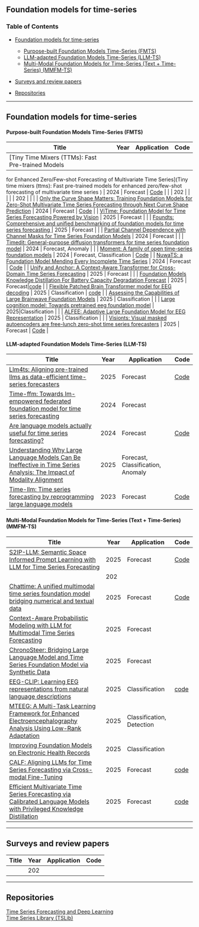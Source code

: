 ## Foundation models for time-series 

### Table of Contents

- [Foundation models for time-series](#foundation-models-for-time-series)
  - [Purpose-built Foundation Models Time-Series (FMTS)](#purpose-built-foundation-models-time-series-fmts)
  - [LLM-adapted Foundation Models Time-Series (LLM-TS)](#llm-adapted-foundation-models-time-series-llm-ts)
  - [Multi-Modal Foundation Models for Time-Series (Text + Time-Series) (MMFM-TS)](#multi-modal-foundation-models-for-time-series-text-time-series-mmfm-ts)

- [Surveys and review papers](#surveys-review-papers)
  
- [Repositories](#repositories)

---

## Foundation models for time-series

#### Purpose-built Foundation Models Time-Series (FMTS)
| Title | Year | Application | Code |
|---------------------------------------------------------------------------------------------------------------------------|------|----------|-------|
| [Tiny Time Mixers (TTMs): Fast Pre-trained Models
for Enhanced Zero/Few-shot Forecasting of
Multivariate Time Series](Tiny time mixers (ttms): Fast pre-trained models for enhanced zero/few-shot forecasting of multivariate time series ) | 2024 | Forecast |  [Code](https://github.com/ibm-granite/granite-tsfm) |
| []() | 202 |  |   |
| []() | 202 |  |   |
| [Only the Curve Shape Matters: Training Foundation Models for Zero-Shot Multivariate Time Series Forecasting through Next Curve Shape Prediction](https://arxiv.org/abs/2402.07570) | 2024 | Forecast |  [Code](https://github.com/cfeng783/GTT) |
| [ViTime: Foundation Model for Time Series Forecasting Powered by Vision](https://arxiv.org/abs/2407.07311) | 2025 | Forecast |   |
| [Foundts: Comprehensive and unified benchmarking of foundation models for time series forecasting ](https://arxiv.org/abs/2410.11802) | 2025 | Forecast |   |
| [Partial Channel Dependence with Channel Masks for Time Series Foundation Models](https://arxiv.org/abs/2410.23222) | 2024 | Forecast  |   |
| [Timedit: General-purpose diffusion transformers for time series foundation model](https://arxiv.org/abs/2409.02322) | 2024 | Forecast, Anomaly |   |
| [Moment: A family of open time-series foundation models](https://arxiv.org/abs/2402.03885) | 2024 | Forecast, Classification | [Code](https://github.com/moment-timeseries-foundation-model/moment-research)  |
| [NuwaTS: a Foundation Model Mending Every Incomplete Time Series](https://arxiv.org/abs/2405.15317) | 2024 | Forecast  | [Code](https://github.com/Chengyui/NuwaTS)  |
| [Unify and Anchor: A Context-Aware Transformer for Cross-Domain Time Series Forecasting](https://arxiv.org/abs/2503.01157) | 2025 | Forecast |   |
| [Foundation Models Knowledge Distillation For Battery Capacity Degradation Forecast](https://arxiv.org/pdf/2505.08151?) | 2025 | Forecast|[code](https://github.com/sjtu-chan-joey/Battery-Timer) |
| [Flexible Patched Brain Transformer model for EEG decoding](https://www.nature.com/articles/s41598-025-86294-3.pdf) | 2025 | Classification | [code](https://github.com/timonkl/PatchedBrainTransformer)  |
| [Assessing the Capabilities of Large Brainwave Foundation Models](https://openreview.net/pdf?id=ADU3uNKLLJ) | 2025 | Classification  |   |
| [Large cognition model: Towards pretrained eeg foundation model](https://arxiv.org/abs/2502.17464) | 2025|Classification  |   |
| [ALFEE: Adaptive Large Foundation Model for EEG Representation](https://arxiv.org/abs/2505.06291) | 2025 | Classification |   |
| [Visionts: Visual masked autoencoders are free-lunch zero-shot time series forecasters](https://arxiv.org/abs/2408.17253) | 2025 | Forecast | [Code](https://github.com/Keytoyze/VisionTS)  |

#### LLM-adapted Foundation Models Time-Series (LLM-TS)
| Title | Year | Application | Code |
|---------------------------------------------------------------------------------------------------------------------------|------|----------|-------|
| [Llm4ts: Aligning pre-trained llms as data-efficient time-series forecasters](https://dl.acm.org/doi/abs/10.1145/3719207) | 2025 | Forecast | [Code](https://github.com/blacksnail789521/LLM4TS)  |
| [Time-ffm: Towards lm-empowered federated foundation model for time series forecasting](https://arxiv.org/abs/2405.14252) | 2024 | Forecast |   |
| [Are language models actually useful for time series forecasting? ](https://arxiv.org/abs/2406.16964) | 2024 | Forecast | [Code](https://github.com/BennyTMT/LLMsForTimeSeries) |
| [Understanding Why Large Language Models Can Be Ineffective in Time Series Analysis: The Impact of Modality Alignment](https://arxiv.org/abs/2410.12326) | 2025 | Forecast, Classification, Anomaly |   |
| [Time-llm: Time series forecasting by reprogramming large language models](https://arxiv.org/abs/2310.01728) | 2023 | Forecast |  [Code](https://github.com/KimMeen/Time-LLM) |

#### Multi-Modal Foundation Models for Time-Series (Text + Time-Series) (MMFM-TS)
| Title | Year | Application | Code |
|---------------------------------------------------------------------------------------------------------------------------|------|--------|-------|
| [S2IP-LLM: Semantic Space Informed Prompt Learning with LLM for Time Series Forecasting](https://openreview.net/forum?id=qwQVV5R8Y7) | 2025 | Forecast | [Code](https://github.com/panzijie825/S2IP-LLM) |
| []() | 202 |  |   |
| [Chattime: A unified multimodal time series foundation model bridging numerical and textual data](https://ojs.aaai.org/index.php/AAAI/article/view/33384) | 2025 | Forecast |  [Code](https://github.com/ForestsKing/ChatTime) |
| [Context-Aware Probabilistic Modeling with LLM for Multimodal Time Series Forecasting](https://arxiv.org/abs/2505.10774) | 2025 | Forecast |       |
| [ChronoSteer: Bridging Large Language Model and Time Series Foundation Model via Synthetic Data](https://arxiv.org/pdf/2505.10083) | 2025 | Forecast |   |
| [EEG-CLIP: Learning EEG representations from natural language descriptions](https://arxiv.org/pdf/2503.16531?) | 2025 |Classification | [code](https://github.com/tidiane-camaret/EEGClip)  |
| [MTEEG: A Multi-Task Learning Framework for Enhanced Electroencephalography Analysis Using Low-Rank Adaptation ](https://openreview.net/forum?id=V5lBNcD65H) | 2025 | Classification, Detection |   |
| [Improving Foundation Models on Electronic Health Records](https://search.proquest.com/openview/e60e662f5922b5f0d3549e30814466f5/1?pq-origsite=gscholar&cbl=18750&diss=y) | 2025 | Classification |   |
| [CALF: Aligning LLMs for Time Series Forecasting via Cross-modal Fine-Tuning](https://ojs.aaai.org/index.php/AAAI/article/view/34082) | 2025 | Forecast |  [code](https://github.com/Hank0626/CALF) |
| [Efficient Multivariate Time Series Forecasting via Calibrated Language Models with Privileged Knowledge Distillation](https://arxiv.org/abs/2505.02138) | 2025 | Forecast | [code](https://github.com/ChenxiLiu-HNU/TimeKD)  |

---

## Surveys and review papers
| Title | Year | Application | Code |
|---------------------------------------------------------------------------------------------------------------------------|------|----------|-------|
| []() | 202 |  |   |


---

## Repositories
[Time Series Forecasting and Deep Learning](https://github.com/DaoSword/Time-Series-Forecasting-and-Deep-Learning?tab=readme-ov-file#Blogs)  
[Time Series Library (TSLib)](https://github.com/thuml/Time-Series-Library)

